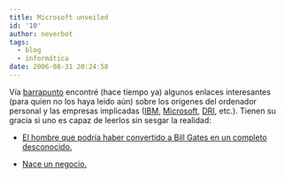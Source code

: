 ```yaml
---
title: Microsoft unveiled
id: '10'
author: neverbot
tags:
  - blog
  - informática
date: 2006-08-31 20:24:58
---
```


Vía [barrapunto](http://barrapunto.com/articles/06/07/27/1226256.shtml) encontré (hace tiempo ya) algunos enlaces interesantes (para quien no los haya leido aún) sobre los orígenes del ordenador personal y las empresas implicadas ([IBM](http://en.wikipedia.org/wiki/IBM), [Microsoft](http://en.wikipedia.org/wiki/Microsoft), [DRI](http://en.wikipedia.org/wiki/Digital_Research), etc.). Tienen su gracia si uno es capaz de leerlos sin sesgar la realidad:

* [El hombre que podría haber convertido a Bill Gates en un completo desconocido.](http://www.pedromurillo.com/56/el-hombre-que-podria-haber-convertido-a-bill-gates-en-un-completo-desconocido)

* [Nace un negocio.](http://biblioweb.sindominio.net/telematica/barcelo2.html)
